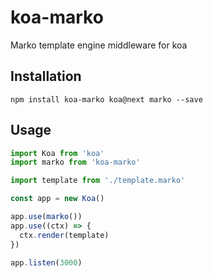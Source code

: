 # koa-marko

Marko template engine middleware for koa

## Installation

```
npm install koa-marko koa@next marko --save
```

## Usage

```js
import Koa from 'koa'
import marko from 'koa-marko'

import template from './template.marko'

const app = new Koa()

app.use(marko())
app.use((ctx) => {
  ctx.render(template)
})

app.listen(3000)
```
